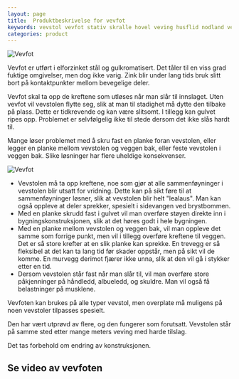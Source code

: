 ```yaml
---
layout: page
title:  Produktbeskrivelse for vevfot
keywords: vevstol vevfot stativ skralle hovel veving husflid nodland vev produksjon
categories: product
---
```


<img src="<%= relative_url '/images/vevfot_002_thumb.jpg' %>"
     alt="Vevfot"
     class="image-r" />

<p class="block">
  Vevfot er utført i elforzinket stål og gulkromatisert.
  Det tåler til en viss grad fuktige omgivelser, men dog ikke varig.
  Zink blir under lang tids bruk slitt bort på kontaktpunkter
  mellom bevegelige deler.
</p>

<p class="block">
  Vevfot skal ta opp de kreftene som utløses når man slår til innslaget.
  Uten vevfot vil vevstolen flytte seg,
  slik at man til stadighet må dytte den tilbake på plass.
  Dette er tidkrevende og kan være slitsomt.
  I tillegg kan gulvet ripes opp.
  Problemet er selvfølgelig ikke til stede dersom det ikke slås hardt til.
</p>

<p class="block">
  Mange løser problemet med å skru fast en planke foran vevstolen,
  eller legger en planke mellom vevstolen og veggen bak,
  eller feste vevstolen i veggen bak.
  Slike løsninger har flere uheldige konsekvenser.
</p>

<img src="<%= relative_url '/images/vevfot_003_thumb.jpg' %>"
     alt="Vevfot"
     class="image-r" />

<div class="content">
  <ul>
    <li>
      Vevstolen må ta opp kreftene, noe som gjør at alle
      sammenføyninger i vevstolen blir utsatt for vridning.
      Dette kan på sikt føre til at sammenføyninger løsner,
      slik at vevstolen blir helt "lealaus".
      Man kan også oppleve at deler sprekker,
      spesielt i sidevangen ved brystbommen.
    </li>
    <li>
      Med en planke skrudd fast i gulvet vil man overføre støyen direkte
      inn i bygningskonstruksjonen, slik at det høres godt i hele bygningen.
    </li>
    <li>
      Med en planke mellom vevstolen og veggen bak,
      vil man oppleve det samme som forrige punkt,
      men vil i tillegg overføre kreftene til veggen.
      Det er så store krefter at en slik planke kan sprekke.
      En trevegg er så fleksibel at det kan ta lang tid før skader oppstår,
      men på sikt vil de komme.
      En murvegg derimot fjærer ikke unna,
      slik at den vil gå i stykker etter en tid.
    </li>
    <li>
      Dersom vevstolen står fast når man slår til,
      vil man overføre store påkjenninger på håndledd, albueledd, og skuldre.
      Man vil også få belastninger på musklene.
    </li>
  </ul>
</div>

<p class="block">
  Vevfoten kan brukes på alle typer vevstol,
  men overplate må muligens på noen vevstoler tilpasses spesielt.
</p>

<p class="block">
  Den har vært utprøvd av flere, og den fungerer som forutsatt.
  Vevstolen står på samme sted etter mange meters veving med harde tilslag.
</p>

<p class="block">
  Det tas forbehold om endring av konstruksjonen.
</p>

<h2 class="is-size-2">Se video av vevfoten</h2>

<object width="425" height="350">
  <param name="movie" value="http://www.youtube.com/v/kJSbNoJ9Z00" />
  <embed src="http://www.youtube.com/v/kJSbNoJ9Z00" type="application/x-shockwave-flash" width="425" height="350" />
</object>

